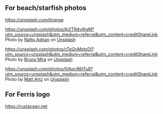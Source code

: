 ## For beach/starfish photos

https://unsplash.com/license

https://unsplash.com/photos/Ai2TRdvI6gM?utm_source=unsplash&utm_medium=referral&utm_content=creditShareLink
Photo by <a href="https://unsplash.com/@reallynattu?utm_source=unsplash&utm_medium=referral&utm_content=creditCopyText">Nattu Adnan</a> 
on <a href="https://unsplash.com/images/nature/beach?utm_source=unsplash&utm_medium=referral&utm_content=creditCopyText">Unsplash</a>

https://unsplash.com/photos/cTeQyMstoDI?utm_source=unsplash&utm_medium=referral&utm_content=creditShareLink
Photo by <a href="https://unsplash.com/@brunomira?utm_source=unsplash&utm_medium=referral&utm_content=creditCopyText">Bruno Mira</a> 
on <a href="https://unsplash.com/images/nature/beach?utm_source=unsplash&utm_medium=referral&utm_content=creditCopyText">Unsplash</a>

https://unsplash.com/photos/IVAqc86tTu8?utm_source=unsplash&utm_medium=referral&utm_content=creditShareLink
Photo by <a href="https://unsplash.com/@mattartz?utm_source=unsplash&utm_medium=referral&utm_content=creditCopyText">Matt Artz</a> on <a href="https://unsplash.com/s/photos/star-fish?utm_source=unsplash&utm_medium=referral&utm_content=creditCopyText">Unsplash</a>

## For Ferris logo

https://rustacean.net
